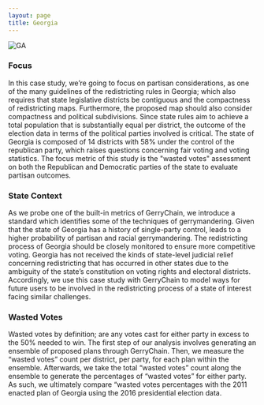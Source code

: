 ```yaml
---
layout: page
title: Georgia
---
```


![GA](https://user-images.githubusercontent.com/83964372/129905764-6f9102d7-c061-404d-871e-57b7bc2e8840.gif)

### Focus

In this case study, we’re going to focus on partisan considerations, as one of the many guidelines of the redistricting rules in Georgia; which also requires that state legislative districts be contiguous and the compactness of redistricting maps. Furthermore, the proposed map should also consider compactness and political subdivisions. Since state rules aim to achieve a total population that is substantially equal per district, the outcome of the election data in terms of the political parties involved is critical. The state of Georgia is composed of 14 districts with 58% under the control of the republican party, which raises questions concerning fair voting and voting statistics. The focus metric of this study is the "wasted votes" assessment on both the Republican and Democratic parties of the state to evaluate partisan outcomes.

### State Context
As we probe one of the built-in metrics of GerryChain, we introduce a standard which identifies some of the techniques of gerrymandering. Given that the state of Georgia has a history of single-party control, leads to a higher probability of partisan and racial gerrymandering. The redistricting process of Georgia should be closely monitored to ensure more competitive voting. Georgia has not received the kinds of state-level judicial relief concerning redistricting that has occurred in other states due to the ambiguity of the state’s constitution on voting rights and electoral districts. Accordingly, we use this case study with GerryChain to model ways for future users to be involved in the redistricting process of a state of interest facing similar challenges.

### Wasted Votes

Wasted votes by definition; are any votes cast for either party in excess to the 50% needed to win. The first step of our analysis involves generating an ensemble of proposed plans through GerryChain. Then, we measure the “wasted votes” count per district, per party, for each plan within the ensemble. Afterwards, we take the total “wasted votes” count along the ensemble to generate the percentages of “wasted votes” for either party. As such, we ultimately compare “wasted votes percentages with the 2011 enacted plan of Georgia using the 2016 presidential election data.





